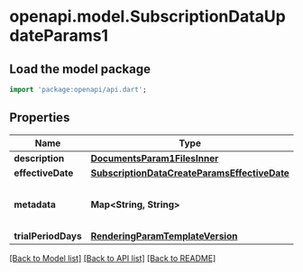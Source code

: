 # openapi.model.SubscriptionDataUpdateParams1

## Load the model package
```dart
import 'package:openapi/api.dart';
```

## Properties
Name | Type | Description | Notes
------------ | ------------- | ------------- | -------------
**description** | [**DocumentsParam1FilesInner**](DocumentsParam1FilesInner.md) |  | [optional] 
**effectiveDate** | [**SubscriptionDataCreateParamsEffectiveDate**](SubscriptionDataCreateParamsEffectiveDate.md) |  | [optional] 
**metadata** | **Map<String, String>** |  | [optional] [default to const {}]
**trialPeriodDays** | [**RenderingParamTemplateVersion**](RenderingParamTemplateVersion.md) |  | [optional] 

[[Back to Model list]](../README.md#documentation-for-models) [[Back to API list]](../README.md#documentation-for-api-endpoints) [[Back to README]](../README.md)


